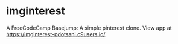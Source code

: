 # imginterest  
  
A FreeCodeCamp Basejump: A simple pinterest clone. View app at https://imginterest-pdotsani.c9users.io/
